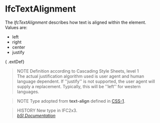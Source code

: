 IfcTextAlignment
================
The _IfcTextAlignment_ describes how text is aligned within the element.
Values are:  
  
* left  
* right  
* center  
* justify  
  
{ .extDef}  
> NOTE  Definition according to Cascading Style Sheets, level 1  
> The actual justification algorithm used is user agent and human language
> dependent. If ''justify'' is not supported, the user agent will supply a
> replacement. Typically, this will be ''left'' for western languages.  
  
> NOTE  Type adopted from **text-align** defined in
> [CSS-1](../../../bibliography.htm#CSS1).  
  
> HISTORY  New type in IFC2x3.  
[ _bSI
Documentation_](https://standards.buildingsmart.org/IFC/DEV/IFC4_2/FINAL/HTML/schema/ifcpresentationappearanceresource/lexical/ifctextalignment.htm)


